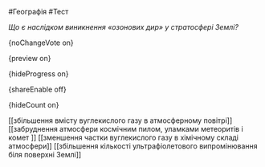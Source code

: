 #Географія #Тест

*Що є наслідком виникнення «озонових дир» у стратосфері Землі?*

{noChangeVote on}

{preview on}

{hideProgress on}

{shareEnable off}

{hideCount on}

[[збільшення вмісту вуглекислого газу в атмосферному повітрі]]
[[забруднення атмосфери космічним пилом, уламками метеоритів і комет ]]
[[зменшення частки вуглекислого газу в хімічному складі атмосфери]]
[[збільшення кількості ультрафіолетового випромінювання біля поверхні Землі]]
